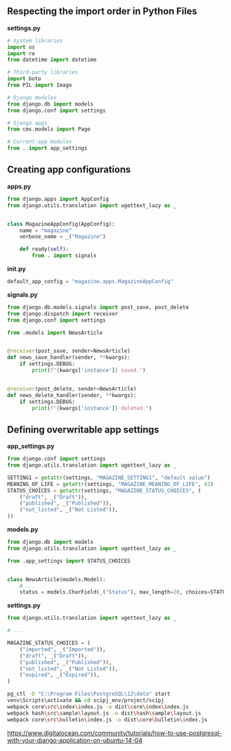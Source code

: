 ## Respecting the import order in Python Files
**settings.py**
```python
# System libraries
import os
import re
from datetime import datetime

# Third-party libraries
import boto
from PIL import Image

# Django modules
from django.db import models
from django.conf import settings

# Django apps
from cms.models import Page

# Current-app modules
from . import app_settings
```
## Creating app configurations
**apps.py**
```python
from django.apps import AppConfig
from django.utils.translation import ugettext_lazy as _


class MagazineAppConfig(AppConfig):
    name = "magazine"
    verbose_name = _("Magazine")

    def ready(self):
        from . import signals
```
**__init__.py**
```python
default_app_config = "magazine.apps.MagazineAppConfig"
```
**signals.py**
```python
from django.db.models.signals import post_save, post_delete
from django.dispatch import receiver
from django.conf import settings

from .models import NewsArticle


@receiver(post_save, sender=NewsArticle)
def news_save_handler(sender, **kwargs):
    if settings.DEBUG:
        print(f"{kwargs['instance']} saved.")


@receiver(post_delete, sender=NewsArticle)
def news_delete_handler(sender, **kwargs):
    if settings.DEBUG:
        print(f"{kwargs['instance']} deleted.")
```
## Defining overwritable app settings
**app_settings.py**
```python
from django.conf import settings
from django.utils.translation import ugettext_lazy as _

SETTING1 = getattr(settings, "MAGAZINE_SETTING1", "default value")
MEANING_OF_LIFE = getattr(settings, "MAGAZINE_MEANING_OF_LIFE", 42)
STATUS_CHOICES = getattr(settings, "MAGAZINE_STATUS_CHOICES", (
    ("draft", _("Draft")),
    ("published", _("Published")),
    ("not_listed", _("Not Listed")),
))
```
**models.py**
```python
from django.db import models
from django.utils.translation import ugettext_lazy as _

from .app_settings import STATUS_CHOICES


class NewsArticle(models.Model):
    # ...
    status = models.CharField(_("Status"), max_length=20, choices=STATUS_CHOICES)
```
**settings.py**
```python
from django.utils.translation import ugettext_lazy as _

# ...

MAGAZINE_STATUS_CHOICES = (
    ("imported", _("Imported")),
    ("draft", _("Draft")),
    ("published", _("Published")),
    ("not_listed", _("Not Listed")),
    ("expired", _("Expired")),
)
```

```bash
pg_ctl -D "C:\Program Files\PostgreSQL\12\data" start
venv\Scripts\activate && cd scipj_env/project/scipj
webpack core\src\index\index.js -o dist\core\index\index.js
webpack hash\src\sample\layout.js -o dist\hash\sample\layout.js
webpack core\src\bulletin\index.js -o dist\core\bulletin\index.js
```
https://www.digitalocean.com/community/tutorials/how-to-use-postgresql-with-your-django-application-on-ubuntu-14-04
